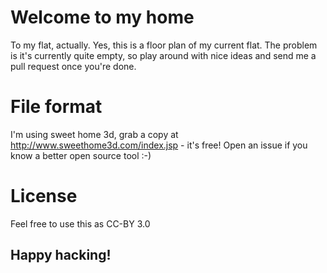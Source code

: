 Welcome to my home
==================

To my flat, actually. Yes, this is a floor plan of my current flat.
The problem is it's currently quite empty, so play around with nice
ideas and send me a pull request once you're done.

File format
===========

I'm using sweet home 3d, grab a copy at http://www.sweethome3d.com/index.jsp - it's free!
Open an issue if you know a better open source tool :-)

License
=======

Feel free to use this as CC-BY 3.0

Happy hacking!
--------------
